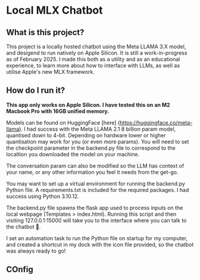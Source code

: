 # Local MLX Chatbot
## What is this project?
This project is a locally hosted chatbot using the Meta LLAMA 3.X model, and desigend to run natively on Apple Silicon. It is still a work-in-progress as of February 2025. I made this both as a utility and as an educational experience, to learn more about how to interface with LLMs, as well as utilise Apple's new MLX framework. 

## How do I run it?
**This app only works on Apple Silicon. I have tested this on an M2 Macbook Pro with 16GB unified memory.**

Models can be found on HuggingFace [here] (https://huggingface.co/meta-llama). I had success with the Meta LLAMA 2.1 8 billion param model, quantised down to 4-bit. Depending on hardware lower or higher quantisation may work for you (or even more params). You will need to set the checkpoint parameter in the backend.py file to correspond to the localtion you downloaded the model on your machine.

The conversation param can also be modified so the LLM has context of your name, or any other information you feel it needs from the get-go.

You may want to set up a virtual environment for running the backend.py Python file. A requirements.txt is included for the required packages. I had success using Python 3.10.12.

The backend.py file spawns the flask app used to process inputs on the local webpage (Templates > index.html). Running this script and then visiting 127.0.0.1:15000 will take you to the interface where you can talk to the chatbot 🤖.

I set an automation task to run the Python file on startup for my computer, and created a shortcut in my dock with the icon file provided, so the chatbot was always ready to go!

## COnfig


